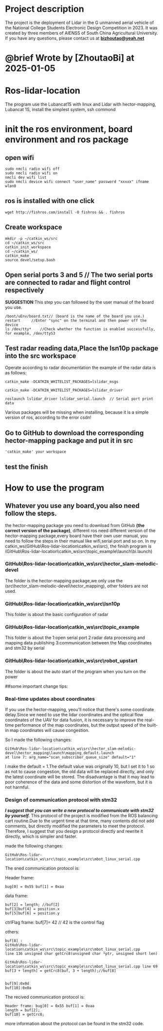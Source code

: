 
# Project description
The project is the deployment of Lidar in the G unmanned aerial vehicle of the National College Students Electronic Design Competition in 2023. It was created by three members of AIENSS of South China Agricultural University. If you have any questions, please contact us at **bizhoutao@yeah.net**

# @brief Wrote by [ZhoutaoBi] at 2025-01-05


# Ros-lidar-location
The program use the Lubancat1S with linux and Lidar with hector-mapping,
Lubancat 1S, install the simplest system, ssh commond

# init the ros environment, board environment and ros package
## open wifi

	sudo nmcli radio wifi off			
	sudo nmcli radio wifi on			
	nmcli dev wifi list			
	sudo nmcli device wifi connect "user_name" password "xxxxx" ifname wlan0 

## ros is installed with one click

	wget http://fishros.com/install -O fishros && . fishros

## Create workspace

	mkdir -p ~/catkin_ws/src
	cd ~/catkin_ws/src
	catkin_init_workspace
	cd ~/catkin_ws/
	catkin_make
	source devel/setup.bash


## Open serial ports 3 and 5 // The two serial ports are connected to radar and flight control respectively


**SUGGESTION**:This step you can followed by the user manual of the board you use.

	/boot/uEnv/board.txt// (board is the name of the board you use.)
	restart		//Enter "sync" on the terminal and then power off the device
	ls /dev/tty* 	//Check whether the function is enabled successfully, for example, /dev/ttyS3


## Test radar reading data,Place the lsn10p package into the src workspace

 Operate according to radar documentation 
the example of the radar data is as follows:
    
	catkin_make -DCATKIN_WHITELIST_PACKAGES=lslidar_msgs
 
	catkin_make -DCATKIN_WHITELIST_PACKAGES=lslidar_driver
 
	roslaunch lslidar_driver lslidar_serial.launch	// Serial port print data
	
Various packages will be missing when installing, because it is a simple version of ros, according to the error csdn!
    
	
## Go to GitHub to download the corresponding hector-mapping package and put it in src
	'catkin_make' your workspace

## test the finish




# How to use the program

## Whatever you use any board,you also need follow the steps.
the hector-mapping package you need to download from GitHub **(the correct version of the package)**,
different ros need different version of the hector-mapping package,every board have their own user manual,
you need to follow the steps in their manual like wifi,serial port and so on.
In my catkin_ws(GitHub\Ros-lidar-location\catkin_ws\src),
the finish program is (GitHub\Ros-lidar-location\catkin_ws\src\topic_example\launch\bi.launch)

### GitHub\Ros-lidar-location\catkin_ws\src\hector_slam-melodic-devel
The folder is the hector-mapping package,we only use the (src\hector_slam-melodic-devel\hector_mapping),
other folders are not used.

### GitHub\Ros-lidar-location\catkin_ws\src\lsn10p
This folder is about the basic configuration of radar

### GitHub\Ros-lidar-location\catkin_ws\src\topic_example
This folder is about the 
1:open serial port 
2:radar data processing and mapping data publishing 
3:communication between the Map coordinates and stm32 by serial

### GitHub\Ros-lidar-location\catkin_ws\src\robot_upstart
The folder is about the auto start of the program when you turn on the power

##some important change tips:
### Real-time updates about coordinates
If you use the hector-mapping, yeou'll notice that there's some coordinate delay.Since we need to use the lidar coordinates and the optical flow coordinates of the UAV for data fusion, it is necessary to improve the real-time performance of the map coordinates, but the output speed of the built-in map coordinates will cause congestion. 

So I made the following changes:

	GitHub\Ros-lidar-location\catkin_ws\src\hector_slam-melodic-devel\hector_mapping\launch\mapping_default.launch 
	at line 7: arg_name="scan_subscriber_queue_size" default="1"

I make the default = 1.The default value was originally 10, but I set it to 1 so as not to cause congestion, the old data will be replaced directly, and only the latest coordinate will be stored. The disadvantage is that it may lead to poor coherence of the data and some distortion of the waveform, but it is not harmful.

### Design of communication protocol with stm32



***I suggest that you can write a new protocol to communicate with stm32 by yourself.***
This protocol of the project is modified from the ROS balancing cart routine.Due to the urgent time at that time, many contents did not add comments, but directly modified the parameters to meet the protocol. Therefore, I suggest that you design a protocol directly and rewrite it directly, which is simpler and faster.



made the following changes:

	GitHub\Ros-lidar-location\catkin_ws\src\topic_example\src\mbot_linux_serial.cpp


The sned communication protocol is:

Header frame: 

	bug[0] = 0x55 buf[1] = 0xaa

data frame:

	buf[2] = length; //buf[2]
	buf[3]buf[4] = position.x
	buf[5]buf[6] = position.y

ctrlFlag frame:
	buf[7]= 42 // 42 is the control flag

others:

	buf[8] :
	GitHub\Ros-lidar-location\catkin_ws\src\topic_example\src\mbot_linux_serial.cpp 
	line 136 unsigned char getCrc8(unsigned char *ptr, unsigned short len)

	GitHub\Ros-lidar-location\catkin_ws\src\topic_example\src\mbot_linux_serial.cpp line 69
	buf[3 + length] = getCrc8(buf, 3 + length);//buf[8]


	buf[9]:0x0d
	buf[10]:0x0a


The recived communication protocol is:

	Header frame: bug[0] = 0x55 buf[1] = 0xaa
	length = buf[2]; 
	buf[10] = getCrc8;

more information about the protocol can be found in the stm32 code.



